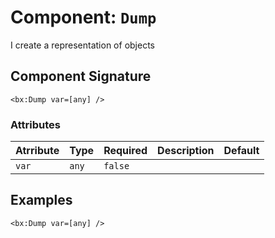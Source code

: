 [comment]: # (Note: This documentation is generated dynamically in the build process.  To modify the contents, change the javadoc on the _invoke method of the Component class)
# Component: `Dump`

I create a representation of objects

## Component Signature

```
<bx:Dump var=[any] />
```

### Attributes


| Atrribute | Type | Required | Description | Default |
|----------|------|----------|-------------|---------|
| `var` | `any` | `false` |  |  |

## Examples

```
<bx:Dump var=[any] />
```
